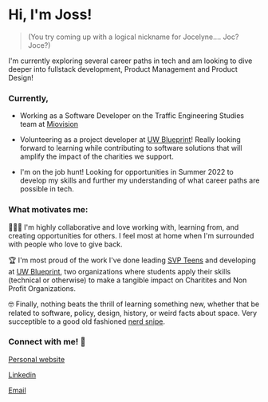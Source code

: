 # Hi, I'm Joss!
> (You try coming up with a logical nickname for Jocelyne.... Joc? Joce?) 

I'm currently exploring several career paths in tech and am looking to dive deeper into fullstack development, 
Product Management and Product Design! 


### Currently, 
* Working as a Software Developer on the Traffic Engineering Studies team at [Miovision](https://miovision.com/)

* Volunteering as a project developer at [UW Blueprint](http://uwblueprint.org/)! Really looking forward to learning while contributing to software solutions that will amplify the impact of the charities we support. 

* I'm on the job hunt! Looking for opportunities in Summer 2022 to develop my skills and further my understanding of what career paths are possible in tech. 

### What motivates me:
🧑‍🤝‍🧑  I'm highly collaborative and love working with, learning from, and creating opportunities for others. I feel most at home when I'm surrounded with people who love to give back. 

🏆  I'm most proud of the work I've done leading [SVP Teens](https://www.svpteens.org/) and developing at [UW Blueprint](http://uwblueprint.org/), two organizations where students apply their skills (technical or otherwise) to make a tangible impact on Charitites and Non Profit Organizations. 

🤓  Finally, nothing beats the thrill of learning something new, whether that be related to software, policy, design, history, or weird facts about space. Very succeptible to a good old fashioned [nerd snipe](https://www.urbandictionary.com/define.php?term=nerd-snipe).

### Connect with me! :iphone:
[Personal website](https://jossportfolio.web.app)

[Linkedin](https://www.linkedin.com/in/jmurphyy/)

[Email](mailto:jocelynemurphy@gmail.com)


